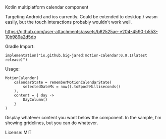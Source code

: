 Kotlin multiplatform calendar component

Targeting Android and ios currently. Could be extended to desktop / wasm easily, but the touch interactions probably wouldn't work well.

https://github.com/user-attachments/assets/b82525ae-e204-4590-b553-10b989a2d5db

Gradle Import:

```
implementation("io.github.big-jared:motion-calendar:0.0.1(latest release)")
```

Usage:
```
MotionCalender(
    calendarState = rememberMotionCalendarState(
        selectedDateMs = now().toEpochMilliseconds()
    ),
    content = { day ->
        DayColumn()
    }
)
```

Display whatever content you want below the component. In the sample, I'm showing gridelines, but you can do whatever.

License: MIT